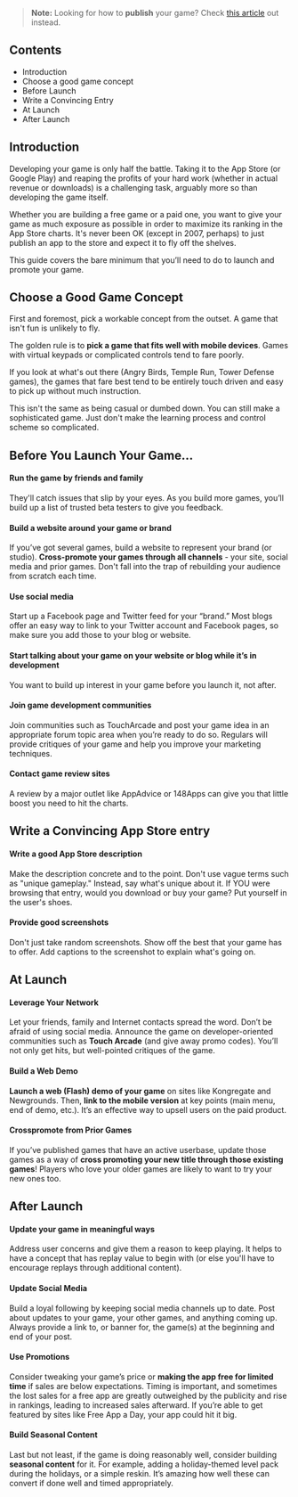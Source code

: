 > **Note:** Looking for how to **publish** your game? Check [this article](http://www.stencyl.com/help/view/ios-app-store/) out instead.


## Contents

* Introduction
* Choose a good game concept
* Before Launch
* Write a Convincing Entry
* At Launch
* After Launch
 

## Introduction

Developing your game is only half the battle. Taking it to the App Store (or Google Play) and reaping the profits of your hard work (whether in actual revenue or downloads) is a challenging task, arguably more so than developing the game itself.

Whether you are building a free game or a paid one, you want to give your game as much exposure as possible in order to maximize its ranking in the App Store charts. It's never been OK (except in 2007, perhaps) to just publish an app to the store and expect it to fly off the shelves.

This guide covers the bare minimum that you’ll need to do to launch and promote your game.

 
## Choose a Good Game Concept

First and foremost, pick a workable concept from the outset. A game that isn't fun is unlikely to fly. 

The golden rule is to **pick a game that fits well with mobile devices**. Games with virtual keypads or complicated controls tend to fare poorly.

If you look at what's out there (Angry Birds, Temple Run, Tower Defense games), the games that fare best tend to be entirely touch driven and easy to pick up without much instruction.

This isn't the same as being casual or dumbed down. You can still make a sophisticated game. Just don't make the learning process and control scheme so complicated.

 
## Before You Launch Your Game...

#### Run the game by friends and family
They'll catch issues that slip by your eyes. As you build more games, you’ll build up a list of trusted beta testers to give you feedback.

#### Build a website around your game or brand
If you’ve got several games, build a website to represent your brand (or studio). **Cross-promote your games through all channels** - your site, social media and prior games. Don't fall into the trap of rebuilding your audience from scratch each time.

#### Use social media
Start up a Facebook page and Twitter feed for your “brand.” Most blogs offer an easy way to link to your Twitter account and Facebook pages, so make sure you add those to your blog or website.

#### Start talking about your game on your website or blog while it’s in development
You want to build up interest in your game before you launch it, not after.

#### Join game development communities
Join communities such as TouchArcade and post your game idea in an appropriate forum topic area when you’re ready to do so. Regulars will provide critiques of your game and help you improve your marketing techniques.

#### Contact game review sites
A review by a major outlet like AppAdvice or 148Apps can give you that little boost you need to hit the charts.

 

## Write a Convincing App Store entry

#### Write a good App Store description
Make the description concrete and to the point. Don't use vague terms such as "unique gameplay." Instead, say what's unique about it. If YOU were browsing that entry, would you download or buy your game? Put yourself in the user's shoes.

#### Provide good screenshots
Don't just take random screenshots. Show off the best that your game has to offer. Add captions to the screenshot to explain what's going on.


## At Launch

#### Leverage Your Network
Let your friends, family and Internet contacts spread the word. Don’t be afraid of using social media. Announce the game on developer-oriented communities such as **Touch Arcade** (and give away promo codes). You’ll not only get hits, but well-pointed critiques of the game.

#### Build a Web Demo
**Launch a web (Flash) demo of your game** on sites like Kongregate and Newgrounds. Then, **link to the mobile version** at key points (main menu, end of demo, etc.). It’s an effective way to upsell users on the paid product.

#### Crosspromote from Prior Games
If you’ve published games that have an active userbase, update those games as a way of **cross promoting your new title through those existing games**! Players who love your older games are likely to want to try your new ones too.

 
## After Launch

#### Update your game in meaningful ways
Address user concerns and give them a reason to keep playing. It helps to have a concept that has replay value to begin with (or else you'll have to encourage replays through additional content).

#### Update Social Media
Build a loyal following by keeping social media channels up to date. Post about updates to your game, your other games, and anything coming up. Always provide a link to, or banner for, the game(s) at the beginning and end of your post.

#### Use Promotions
Consider tweaking your game’s price or **making the app free for limited time** if sales are below expectations. Timing is important, and sometimes the lost sales for a free app are greatly outweighed by the publicity and rise in rankings, leading to increased sales afterward. If you’re able to get featured by sites like Free App a Day, your app could hit it big.

#### Build Seasonal Content
Last but not least, if the game is doing reasonably well, consider building **seasonal content** for it. For example, adding a holiday-themed level pack during the holidays, or a simple reskin. It’s amazing how well these can convert if done well and timed appropriately.
